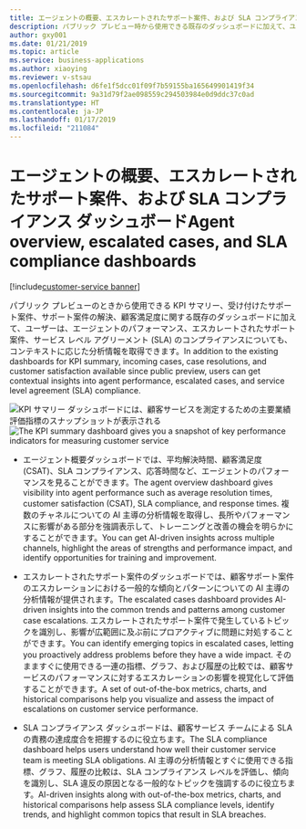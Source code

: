 ```yaml
---
title: エージェントの概要、エスカレートされたサポート案件、および SLA コンプライアンス ダッシュボード
description: パブリック プレビュー時から使用できる既存のダッシュボードに加えて、ユーザーはエージェントのパフォーマンス、エスカレートされたサポート案件、SLA コンプライアンスについても、コンテキストに応じた分析情報を得ることができます。
author: gxy001
ms.date: 01/21/2019
ms.topic: article
ms.service: business-applications
ms.author: xiaoying
ms.reviewer: v-stsau
ms.openlocfilehash: d6fe1f5dcc01f09f7b59155ba165649901419f34
ms.sourcegitcommit: 9a31d79f2ae098559c294503984e0d9ddc37c0ad
ms.translationtype: HT
ms.contentlocale: ja-JP
ms.lasthandoff: 01/17/2019
ms.locfileid: "211084"
---
```

# <a name="agent-overview-escalated-cases-and-sla-compliance-dashboards"></a><span data-ttu-id="2a480-103">エージェントの概要、エスカレートされたサポート案件、および SLA コンプライアンス ダッシュボード</span><span class="sxs-lookup"><span data-stu-id="2a480-103">Agent overview, escalated cases, and SLA compliance dashboards</span></span>
[!include[customer-service banner](../../../includes/customer-service.md)]


<span data-ttu-id="2a480-104">パブリック プレビューのときから使用できる KPI サマリー、受け付けたサポート案件、サポート案件の解決、顧客満足度に関する既存のダッシュボードに加えて、ユーザーは、エージェントのパフォーマンス、エスカレートされたサポート案件、サービス レベル アグリーメント (SLA) のコンプライアンスについても、コンテキストに応じた分析情報を取得できます。</span><span class="sxs-lookup"><span data-stu-id="2a480-104">In addition to the existing dashboards for KPI summary, incoming cases, case resolutions, and customer satisfaction available since public preview, users can get contextual insights into agent performance, escalated cases, and service level agreement (SLA) compliance.</span></span>

<span data-ttu-id="2a480-105">![KPI サマリー ダッシュボードには、顧客サービスを測定するための主要業績評価指標のスナップショットが表示される](../media/customer-service-insights-2.png "KPI サマリー")</span><span class="sxs-lookup"><span data-stu-id="2a480-105">![The KPI summary dashboard gives you a snapshot of key performance indicators for measuring customer service](../media/customer-service-insights-2.png "KPI summary")</span></span>


- <span data-ttu-id="2a480-106">エージェント概要ダッシュボードでは、平均解決時間、顧客満足度 (CSAT)、SLA コンプライアンス、応答時間など、エージェントのパフォーマンスを見ることができます。</span><span class="sxs-lookup"><span data-stu-id="2a480-106">The agent overview dashboard gives visibility into agent performance such as average resolution times, customer satisfaction (CSAT), SLA compliance, and response times.</span></span> <span data-ttu-id="2a480-107">複数のチャネルについての AI 主導の分析情報を取得し、長所やパフォーマンスに影響がある部分を強調表示して、トレーニングと改善の機会を明らかにすることができます。</span><span class="sxs-lookup"><span data-stu-id="2a480-107">You can get AI-driven insights across multiple channels, highlight the areas of strengths and performance impact, and identify opportunities for training and improvement.</span></span>

- <span data-ttu-id="2a480-108">エスカレートされたサポート案件のダッシュボードでは、顧客サポート案件のエスカレーションにおける一般的な傾向とパターンについての AI 主導の分析情報が提供されます。</span><span class="sxs-lookup"><span data-stu-id="2a480-108">The escalated cases dashboard provides AI-driven insights into the common trends and patterns among customer case escalations.</span></span> <span data-ttu-id="2a480-109">エスカレートされたサポート案件で発生しているトピックを識別し、影響が広範囲に及ぶ前にプロアクティブに問題に対処することができます。</span><span class="sxs-lookup"><span data-stu-id="2a480-109">You can identify emerging topics in escalated cases, letting you proactively address problems before they have a wide impact.</span></span> <span data-ttu-id="2a480-110">そのまますぐに使用できる一連の指標、グラフ、および履歴の比較では、顧客サービスのパフォーマンスに対するエスカレーションの影響を視覚化して評価することができます。</span><span class="sxs-lookup"><span data-stu-id="2a480-110">A set of out-of-the-box metrics, charts, and historical comparisons help you visualize and assess the impact of escalations on customer service performance.</span></span>

- <span data-ttu-id="2a480-111">SLA コンプライアンス ダッシュボードは、顧客サービス チームによる SLA の責務の達成度合を把握するのに役立ちます。</span><span class="sxs-lookup"><span data-stu-id="2a480-111">The SLA compliance dashboard helps users understand how well their customer service team is meeting SLA obligations.</span></span> <span data-ttu-id="2a480-112">AI 主導の分析情報とすぐに使用できる指標、グラフ、履歴の比較は、SLA コンプライアンス レベルを評価し、傾向を識別し、SLA 違反の原因となる一般的なトピックを強調するのに役立ちます。</span><span class="sxs-lookup"><span data-stu-id="2a480-112">AI-driven insights along with out-of-the-box metrics, charts, and historical comparisons help assess SLA compliance levels, identify trends, and highlight common topics that result in SLA breaches.</span></span>
